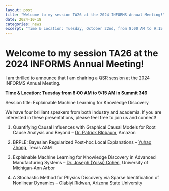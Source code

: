 ```yaml
---
layout: post
title: "Welcome to my session TA26 at the 2024 INFORMS Annual Meeting!"
date: 2024-10-18
categories: news
excerpt: "Time & Location: Tuesday, October 22nd, from 8:00 AM to 9:15 AM in Summit 346"
---
```

# Welcome to my session TA26 at the 2024 INFORMS Annual Meeting!

I am thrilled to announce that I am chairing a QSR session at the 2024 INFORMS Annual Meeting.

**Time & Location: Tuesday from 8:00 AM to 9:15 AM in Summit 346**

Session title: Explainable Machine Learning for Knowledge Discovery 

We have four brilliant speakers from both industry and academia. If you are interested in these presentations, please feel free to join us and connect! 

1. Quantifying Causal Influences with Graphical Causal Models for Root Cause Analysis and Beyond – <a href="https://www.linkedin.com/in/patrickbloebaum/?lipi=urn%3Ali%3Apage%3Ad_flagship3_detail_base%3BAe%2FX7gkZSAO4o5e8Ii6faw%3D%3D" target="_blank" rel="noopener noreferrer">Dr. Patrick Blöbaum</a>, Amazon 

2. BRPLE: Bayesian Regularized Post-hoc Local Explanations – <a href="https://www.yuhao-zhong.com" target="_blank" rel="noopener noreferrer">Yuhao Zhong</a>, Texas A&M 

3. Explainable Machine Learning for Knowledge Discovery in Advanced Manufacturing Systems – <a href="https://www.linkedin.com/in/joseph-yossi-cohen-348296127/?lipi=urn%3Ali%3Apage%3Ad_flagship3_detail_base%3BAe%2FX7gkZSAO4o5e8Ii6faw%3D%3D" target="_blank" rel="noopener noreferrer">Dr. Joseph (Yossi) Cohen</a>, University of Michigan-Ann Arbor 

4. A Stochastic Method for Physics Discovery via Sparse Identification of Nonlinear Dynamics – <a href="https://www.linkedin.com/in/olabiyi-ridwan/?lipi=urn%3Ali%3Apage%3Ad_flagship3_detail_base%3BAe%2FX7gkZSAO4o5e8Ii6faw%3D%3D" target="_blank" rel="noopener noreferrer">Olabiyi Ridwan</a>, Arizona State University 
